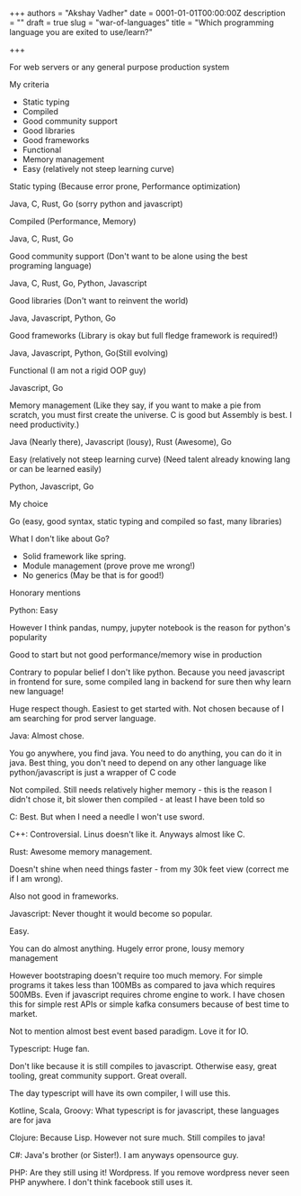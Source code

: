 +++
authors = "Akshay Vadher"
date = 0001-01-01T00:00:00Z
description = ""
draft = true
slug = "war-of-languages"
title = "Which programming language you are exited to use/learn?"

+++


For web servers or any general purpose production system

My criteria

* Static typing
* Compiled
* Good community support
* Good libraries
* Good frameworks
* Functional
* Memory management
* Easy (relatively not steep learning curve)

Static typing (Because error prone, Performance optimization)

Java, C, Rust, Go (sorry python and javascript)



Compiled (Performance, Memory)

Java, C, Rust, Go



Good community support (Don't want to be alone using the best programing language)

Java, C, Rust, Go, Python, Javascript



Good libraries (Don't want to reinvent the world)

Java, Javascript, Python, Go



Good frameworks (Library is okay but full fledge framework is required!)

Java, Javascript, Python, Go(Still evolving)



Functional (I am not a rigid OOP guy)

Javascript, Go



Memory management (Like they say, if you want to make a pie from scratch, you must first create the universe. C is good but Assembly is best. I need productivity.)

Java (Nearly there), Javascript (lousy), Rust (Awesome), Go



Easy (relatively not steep learning curve) (Need talent already knowing lang or can be learned easily)

Python, Javascript, Go



My choice

Go (easy, good syntax, static typing and compiled so fast, many libraries)

What I don't like about Go?

* Solid framework like spring.
* Module management (prove prove me wrong!)
* No generics (May be that is for good!)



Honorary mentions

Python: Easy

However I think pandas, numpy, jupyter notebook is the reason for python's popularity

Good to start but not good performance/memory wise in production

Contrary to popular belief I don't like python. Because you need javascript in frontend for sure, some compiled lang in backend for sure then why learn new language!

Huge respect though. Easiest to get started with. Not chosen because of I am searching for prod server language.

Java: Almost chose.

You go anywhere, you find java. You need to do anything, you can do it in java. Best thing, you don't need to depend on any other language like python/javascript is just a wrapper of C code

Not compiled. Still needs relatively higher memory - this is the reason I didn't chose it, bit slower then compiled - at least I have been told so

C: Best. But when I need a needle I won't use sword.

C++: Controversial. Linus doesn't like it. Anyways almost like C.

Rust: Awesome memory management.

Doesn't shine when need things faster - from my 30k feet view (correct me if I am wrong).

Also not good in frameworks.

Javascript: Never thought it would become so popular.

Easy.

You can do almost anything. Hugely error prone, lousy memory management

However bootstraping doesn't require too much memory. For simple programs it takes less than 100MBs as compared to java which requires 500MBs. Even if javascript requires chrome engine to work. I have chosen this for simple rest APIs or simple kafka consumers because of best time to market.

Not to mention almost best event based paradigm. Love it for IO.

Typescript: Huge fan.

Don't like because it is still compiles to javascript. Otherwise easy, great tooling, great community support. Great overall.

The day typescript will have its own compiler, I will use this.

Kotline, Scala, Groovy: What typescript is for javascript, these languages are for java

Clojure: Because Lisp. However not sure much. Still compiles to java!

C#: Java's brother (or Sister!). I am anyways opensource guy.

PHP: Are they still using it! Wordpress. If you remove wordpress never seen PHP anywhere. I don't think facebook still uses it.



